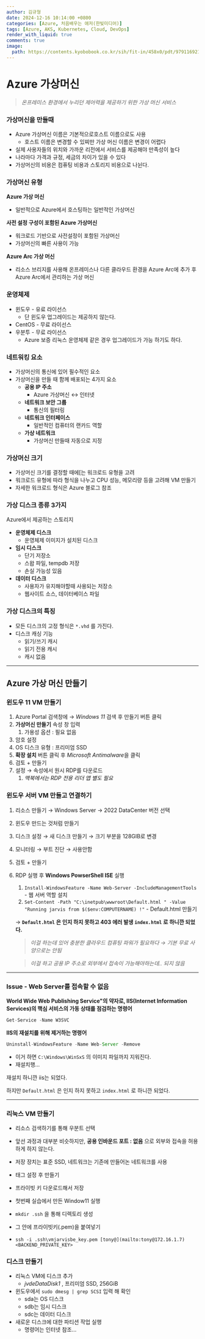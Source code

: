 ```yaml
---
author: 김규형
date: 2024-12-16 10:14:00 +0800
categories: [Azure, 처음배우는 애저(한빛미디어)]
tags: [Azure, AKS, Kubernetes, Cloud, DevOps]
render_with_liquid: true
comments: true
image:
  path: https://contents.kyobobook.co.kr/sih/fit-in/458x0/pdt/9791169211598.jpg
---
```


# Azure 가상머신

> *온프레미스 환경에서 누리던 제어력을 제공하기 위한 가상 머신 서비스*
> 

### 가상머신을 만들때

- Azure 가상머신 이름은 기본적으로호스트 이름으로도 사용
    - 호스트 이름은 변경할 수 있찌만 가상 머신 이름은 변경이 어렵다
- 실제 사용자들의 위치와 가까운 리전에서 서비스를 제공해야 만족성이 높다
- 나라마다 가격과 규정, 세금의 차이가 있을 수 있다
- 가상머신의 비용은 컴퓨팅 비용과 스토리지 비용으로 나뉜다.

### 가상머신 유형

**Azure 가상 머신**

- 일반적으로 Azure에서 호스팅하는 일반적인 가상머신

**사전 설정 구성이 포함된 Azure 가상머신**

- 워크로드 기반으로 사전설정이 포함된 가상머신
- 가상머신의 빠른 사용이 가능

**Azure Arc 가상 머신**

- 리소스 브리지를 사용해 온프레미스나 다른 클라우드 환경을 Azure Arc에 추가 후 Azure Arc에서 관리하는 가상 머신

### 운영체제

- 윈도우 - 유료 라이선스
    - 단 윈도우 업그레이드는 제공하지 않는다.
- CentOS - 무료 라이선스
- 우분투 - 무료 라이선스
    - Azure 보증 리눅스 운영체제 같은 경우 업그레이드가 가능 하기도 하다.

### 네트워킹 요소

- 가상머신의 통신에 있어 필수적인 요소
- 가상머신을 만들 때 함께 배포되는 4가지 요소
    - **공용 IP 주소**
        - Azure 가상머신 ↔ 인터넷
    - **네트워크 보안 그룹**
        - 통신의 필터링
    - **네트워크 인터페이스**
        - 일반적인 컴퓨터의 랜카드 역할
    - **가상 네트워크**
        - 가상머신 만들때 자동으로 지정

### 가상머신 크기

- 가상머신 크기를 결정할 때에[는 워크로드 유형을 고려
- 워크로드 유형에 따라 형식을 나누고 CPU 성능, 메모리량 등을 고려해 VM 만들기
- 자세한 워크로드 형식은 Azure 블로그 참조

### 가상 디스크 종류 3가지

Azure에서 제공하는 스토리지 

- **운영체제 디스크**
    - 운영체제 이미지가 설치된 디스크
- **임시 디스크**
    - 단기 저장소
    - 스왑 파일, tempdb 저장
    - 손실 가능성 있음
- **데이터 디스크**
    - 사용자가 유지해야할때 사용되는 저장소
    - 웹사이트 소스, 데이터베이스 파일

### 가상 디스크의 특징

- 모든 디스크의 고정 형식은 `*.vhd` 를 가진다.
- 디스크 캐싱 기능
    - 읽기/쓰기 캐시
    - 읽기 전용 캐시
    - 캐시 없음

---

## Azure 가상 머신 만들기

### 윈도우 11 VM 만들기

1. Azure Portal 검색창에 → *Windows 11* 검색  후 만들기 버튼 클릭 
2. **가상머신 만들기** 속성 창 입력
    1. 가용성 옵션 : 필요 없음 
3. 암호 설정
4. OS 디스크 유형 : 프리미엄 SSD
5. **확장 설치** 버튼 클릭 후 *Microsoft Antimalware*을 클릭 
6. 검토 + 만들기 
7. 설정 → 속성에서 원시 RDP를 다운로드 
    1. *맥북에서는 RDP 전용 리더 앱 별도 필요* 

### 윈도우 서버 VM 만들고 연결하기

1. 리소스 만들기 → Windows Server → 2022 DataCenter 버전 선택 
2. 윈도우 만드는 것처럼 만들기
3. 디스크 설정 → 새 디스크 만들기 → 크기 부분을 128GIB로 변경 
4. 모니터링 → 부트 진단 → 사용안함
5. 검토 + 만들기 
6. RDP 실행 후 **Windows PowserShell ISE** 실행 
    1. `Install-WindowsFeature -Name Web-Server -IncludeManagementTools` - 웹 서버 역할 설치
    2. `Set-Content -Path "C:\inetpub\wwwroot\Default.html " -Value "Running jarvis from $($env:COMPUTERNAME) !"` - Default.html 만들기 
    
    →  **`Default.html` 은 인지  하지 못하고 403 에러 발생  `index.html` 로 하니깐 되었다.**
    
    > *이걸 하는데 있어 충분한 클라우드 컴퓨팅 파워가 필요하다 → 기본 무료 사양으로는 안됨*
    > 
    
    > *이걸 하고 공용 IP 주소로 외부에서 접속이 가능해야하는데.. 되지 않음*
    > 

---

### Issue - Web Server를 접속할 수 없음

**World Wide Web Publishing Service"의 약자로, IIS(Internet Information Services)의 핵심 서비스의 가동 상태를 점검하는 명령어**

```jsx
Get-Service -Name W3SVC
```

**IIS의 재설치를 위해 제거하는 명령어**

```jsx
Uninstall-WindowsFeature -Name Web-Server -Remove
```

- 이거 하면 `C:\Windows\WinSxS` 의 이미지 파일까지 지워진다.
- 재설치행…

재설치 하니깐 iis는 되었다. 

하지만 `Default.html` 은 인지  하지 못하고 `index.html` 로 하니깐 되었다.

---

### 리눅스 VM 만들기

- 리소스 검색하기를 통해 우분트 선택
- 앞선 과정과 대부분 비슷하지만, **공용 인바운드 포트 : 없음** 으로 외부와 접속을 허용하게 하지 않는다.
- 저장 장치는 표준 SSD, 네트워크는 기존에 만들어논 네트워크를 사용
- 태그 설정 후 만들기
- 프라이빗 키 다운로드해서 저장

- 첫번째 실습에서 만든 Window11 실행
- `mkdir .ssh` 을 통해 디렉토리 생성
- 그 안에 프라이빗키(.pem)을 붙여넣기
- `ssh -i .ssh\vmjarvisbe_key.pem [tony@](mailto:tony@172.16.1.7)<BACKEND_PRIVATE_KEY>`

### 디스크 만들기

- 리눅스 VM에 디스크 추가
    - *jvdeDataDisk1* , 프리미엄 SSD, 256GiB
- 윈도우에서 `sudo dmesg | grep SCSI` 입력 해 확인
    - sda는 OS 디스크
    - sdb는 임시 디스크
    - sdc는 데이터 디스크
- 새로운 디스크에 대한 파티션 작업 실행
    - 명령어는 인터넷 참조…
